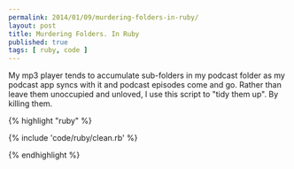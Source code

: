 ```yaml
---
permalink: 2014/01/09/murdering-folders-in-ruby/
layout: post
title: Murdering Folders. In Ruby
published: true
tags: [ ruby, code ]
---
```


My mp3 player tends to accumulate sub-folders in my podcast folder as my 
podcast app syncs with it and podcast episodes come and go. Rather than leave 
them unoccupied and unloved, I use this script to "tidy them up". By killing them.   

{% highlight "ruby" %}

{% include 'code/ruby/clean.rb' %}

{% endhighlight %}